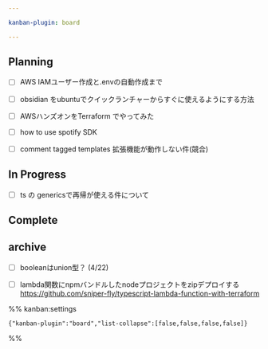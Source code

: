 ```yaml
---

kanban-plugin: board

---
```


## Planning

- [ ] AWS IAMユーザー作成と.envの自動作成まで
- [ ] obsidian をubuntuでクイックランチャーからすぐに使えるようにする方法
- [ ] AWSハンズオンをTerraform でやってみた
- [ ] how to use spotify SDK
- [ ] comment tagged templates 拡張機能が動作しない件(競合)


## In Progress

- [ ] ts の genericsで再帰が使える件について


## Complete



## archive

- [ ] booleanはunion型？ (4/22)
- [ ] lambda関数にnpmバンドルしたnodeプロジェクトをzipデプロイする
	https://github.com/sniper-fly/typescript-lambda-function-with-terraform




%% kanban:settings
```
{"kanban-plugin":"board","list-collapse":[false,false,false,false]}
```
%%